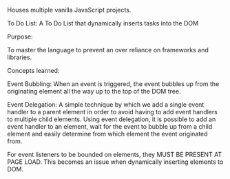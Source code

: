 Houses multiple vanilla JavaScript projects.

To Do List: A To Do List that dynamically inserts tasks into the DOM

Purpose:

To master the language to prevent an over reliance on frameworks and libraries.

Concepts learned:

Event Bubbling: When an event is  triggered, the event bubbles up from the originating element all the way up to the top of the DOM tree.

Event Delegation: A simple technique by which we add a single event handler to a parent element in order to avoid having to add event handlers to multiple child elements.  Using event delegation, it is possible to add an event handler to an element, wait for the event to bubble up from a child element and easily determine from which element the event originated from. 

For event listeners to be bounded on elements, they MUST BE PRESENT AT PAGE LOAD. This becomes an issue when dynamically inserting elements to DOM.
